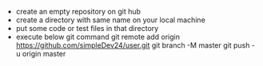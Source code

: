 - create an empty repository on git hub
- create a directory with same name on your local machine
- put some code or test files in that directory
- execute below git command
git remote add origin https://github.com/simpleDev24/user.git
git branch -M master
git push -u origin master